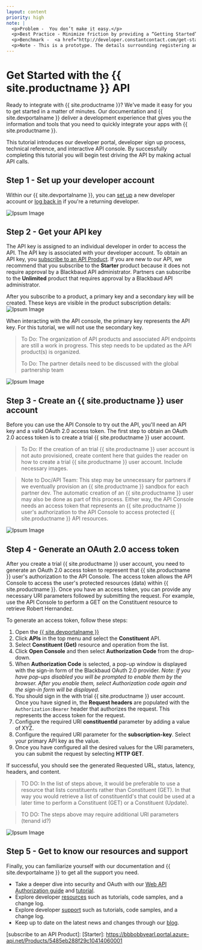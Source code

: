 ```yaml
---
layout: content
priority: high
note: |  
  <p>Problem -  You don’t make it easy.</p>
  <p>Best Practice - Minimize friction by providing a “Getting Started” guide.  Explain the steps to get going.  Explain how to set up an developer account, get an API key, start using the API console and trying the API, point them to authentication documentation, code samples, other tutorials, blog, mailing list, forum.  </p>
  <p>Benchmark -  <a href="http://developer.constantcontact.com/get-started.html" target="_blank">Constant Contact</a></p> 
  <p>Note - This is a prototype. The details surrounding registering an client application and developer environment provisioning are a work in progress.  As those details emerge they will be reflected in this guide. </p> 
---
```


# Get Started with the {{ site.productname }} API #

Ready to integrate with {{ site.productname }}? We've made it easy for you to get started in a matter of minutes. Our documentation and {{ site.devportalname }} deliver a development experience that gives you the information and tools that you need to quickly integrate your apps with {{ site.productname }}.  

This tutorial introduces our developer portal, developer sign up process, technical reference, and interactive API console.  By successfully completing this tutorial you will begin test driving the API by making actual API calls.

## Step 1 - Set up your developer account ##
Within our {{ site.devportalname }}, you can [set up] a new developer account or [log back in] if you're a returning developer.

![Ipsum Image][ipsum-image-00]

## Step 2 - Get your API key ##
The API key is assigned to an individual developer in order to access the API.  The API key is associated with your developer account.  To obtain an API key, you <a href="{{ site.devportalurlsubscribeproduct }}" target="_blank">subscribe to an API Product</a>. If you are new to our API, we recommend that you subscribe to the **Starter** product because it does not require approval by a Blackbaud API administrator. Partners can subscribe to the **Unlimited** product that requires approval by a Blackbaud API administrator.  
 
 After you subscribe to a product, a primary key and a secondary key will be created.  These keys are visible in the product subscription details: 
  ![Ipsum Image][ipsum-image-00]

<p class="alert alert-info">When interacting with the API console, the primary key represents the API key. For this tutorial, we will not use the secondary key.</p>

> To Do: The organization of API products and associated API endpoints are still a work in progress. This step needs to be updated as the API product(s) is organized.
>
> To Do: The partner details need to be discussed with the global partnership team

![Ipsum Image][ipsum-image-01]

## Step 3 - Create an {{ site.productname }} user account  ##
Before you can use the API Console to try out the API, you'll need an API key and a valid OAuth 2.0 access token. The first step to obtain an OAuth 2.0 access token is to create a trial {{ site.productname }} user account.

> To Do:  If the creation of an trial {{ site.productname }} user account is not auto provisioned, create content here that guides the reader on how to create a trial {{ site.productname }} user account. Include necessary images.

> Note to Doc/API Team: This step may be unnecessary for partners if we eventually provision an {{ site.productname }} sandbox for each partner dev. The automatic creation of an {{ site.productname }} user may also be done as part of this process. Either way, the API Console needs an access token that represents an {{ site.productname }} user's authorization to the API Console to access protected {{ site.productname }} API resources.

![Ipsum Image][ipsum-image-00]

## Step 4 - Generate an OAuth 2.0 access token  ##
After you create a trial {{ site.productname }} user account, you need to generate an OAuth 2.0 access token to represent that {{ site.productname }} user's authorization to the API Console. The access token allows the API Console to access the user's protected resources (data) within {{ site.productname }}.  Once you have an access token, you can provide any necessary URI parameters followed by submitting the request.  For example, use the API Console to perform a GET on the Constituent resource to retrieve Robert Hernandez. 

To generate an access token, follow these steps:

1. Open the <a href="{{ site.devportalurl }}" target="_blank">{{ site.devportalname }}</a>
2. Click **APIs** in the top menu and select the **Constituent** API.
3. Select **Constituent (Get)** resource and operation from the list. 
4. Click **Open Console** and then select **Authorization Code** from the drop-down. 
5. When **Authorization Code** is selected, a pop-up window is displayed with the sign-in form of the Blackbaud OAuth 2.0 provider.  *Note:  If you have pop-ups disabled you will be prompted to enable them by the browser. After you enable them, select Authorization code again and the sign-in form will be displayed.*
6. You should sign in the with trial {{ site.productname }} user account.  Once you have signed in, the **Request headers** are populated with the `Authorization:Bearer` header that authorizes the request.  This represents the access token for the request. 
7. Configure the required URI **constituentId** parameter by adding a value of XYZ.
8. Configure the required URI parameter for the **subscription-key**. Select your primary API key as the value.
9. Once you have configured all the desired values for the URI parameters, you can submit the request by selecting **HTTP GET**. 

If successful, you should see the generated Requested URL, status, latency, headers, and content.

> TO DO:  In the list of steps above, it would be preferable to use a resource that lists constituents rather than Constituent (GET).  In that way you would retrieve a list of constituentId's that could be used at a later time to perform a Constituent (GET) or a Constituent (Update).  

>TO DO: The steps above may require additional URI parameters (tenand id?)

![Ipsum Image][ipsum-image-00]


## Step 5 - Get to know our resources and support
Finally, you can familiarize yourself with our documentation and {{ site.devportalname }} to get all the support you need.  

- Take a deeper dive into security and OAuth with our <a href="{{ '/guide/#web-api-authorization' | prepend: site.baseurl }}">Web API Authorization guide</a> and <a href="{{ '/tutorials/auth/' | prepend: site.baseurl }}">tutorial</a>.
- Explore developer <a href="{{ '/resources/' | prepend: site.baseurl }}">resources</a> such as tutorials, code samples, and a change log.
- Explore developer <a href="{{ '/support/' | prepend: site.baseurl }}">support</a> such as tutorials, code samples, and a change log.
- Keep up to date on the latest news and changes through our <a href="{{ site.communityblogurl }}">blog</a>. 

[ipsum-image-00]: http://placehold.it/800x300
[ipsum-image-01]: http://placehold.it/800x800
[ipsum-image-02]: http://placehold.it/800x200
[ipsum-image-03]: http://placehold.it/800x200

[ipsum-image-00A]: holder.js/800x300
[ipsum-image-01A]: holder.js/800x800
[ipsum-image-02A]: holder.js/800x200
[ipsum-image-03A]: holder.js/800x200/sky

[set up]: https://bbbobbyearl.portal.azure-api.net/
[log back in]: https://bbbobbyearl.portal.azure-api.net/signin
[subscribe to an API Product]: 
[Starter]: https://bbbobbyearl.portal.azure-api.net/Products/5485eb288f29c10414060001